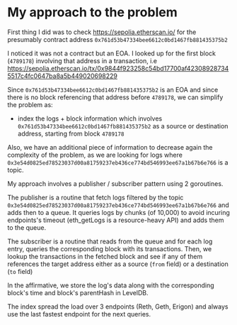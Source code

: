 # My approach to the problem

First thing I did was to check https://sepolia.etherscan.io/ for the presumably contract address `0x761d53b47334bee6612c0bd1467fb881435375b2`

I noticed it was not a contract but an EOA. 
I looked up for the first block (`4789178`) involving that address in a transaction, i.e https://sepolia.etherscan.io/tx/0x9844f923258c54bd17700af423089287345517c4fc0647ba8a5b449020698229

Since `0x761d53b47334bee6612c0bd1467fb881435375b2` is an EOA and since there is no block
referencing that address before `4789178`, we can simplify the problem as:
 - index the logs + block information which involves `0x761d53b47334bee6612c0bd1467fb881435375b2` as a source or destination address, starting from block `4789178`

Also, we have an additional piece of information to decrease again the complexity of the problem, as we
are looking for logs where `0x3e54d0825ed78523037d00a81759237eb436ce774bd546993ee67a1b67b6e766` is a topic.

My approach involves a publisher / subscriber pattern using 2 goroutines.

The publisher is a routine that fetch logs filtered by the topic `0x3e54d0825ed78523037d00a81759237eb436ce774bd546993ee67a1b67b6e766` and adds then to a queue.
It queries logs by chunks (of 10,000) to avoid incuring endpoints's timeout (eth_getLogs is a resource-heavy API) and adds them
to the queue.

The subscriber is a routine that reads from the queue and for each log entry, queries the corresponding block
with its transactions. Then, we lookup the transactions in the fetched block and 
see if any of them references the target address either as a source (`from` field) or 
a destination (`to` field)

In the affirmative, we store the log's data along with the corresponding block's time and block's parentHash in LevelDB.

The index spread the load over 3 endpoints (Reth, Geth, Erigon) and always use the last fastest endpoint for the next queries.
